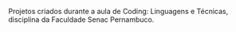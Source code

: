 Projetos criados durante a aula de Coding: Linguagens e Técnicas, disciplina da Faculdade Senac Pernambuco.
